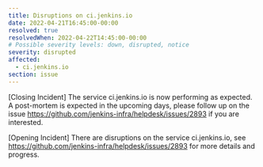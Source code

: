 ```yaml
---
title: Disruptions on ci.jenkins.io
date: 2022-04-21T16:45:00-00:00
resolved: true
resolvedWhen: 2022-04-22T14:45:00-00:00
# Possible severity levels: down, disrupted, notice
severity: disrupted
affected:
  - ci.jenkins.io
section: issue
---
```


[Closing Incident]
The service ci.jenkins.io is now performing as expected. A post-mortem is expected in the upcoming days, please follow up on the issue <https://github.com/jenkins-infra/helpdesk/issues/2893> if you are interested.

[Opening Incident]
There are disruptions on the service ci.jenkins.io, see <https://github.com/jenkins-infra/helpdesk/issues/2893> for more details and progress.
